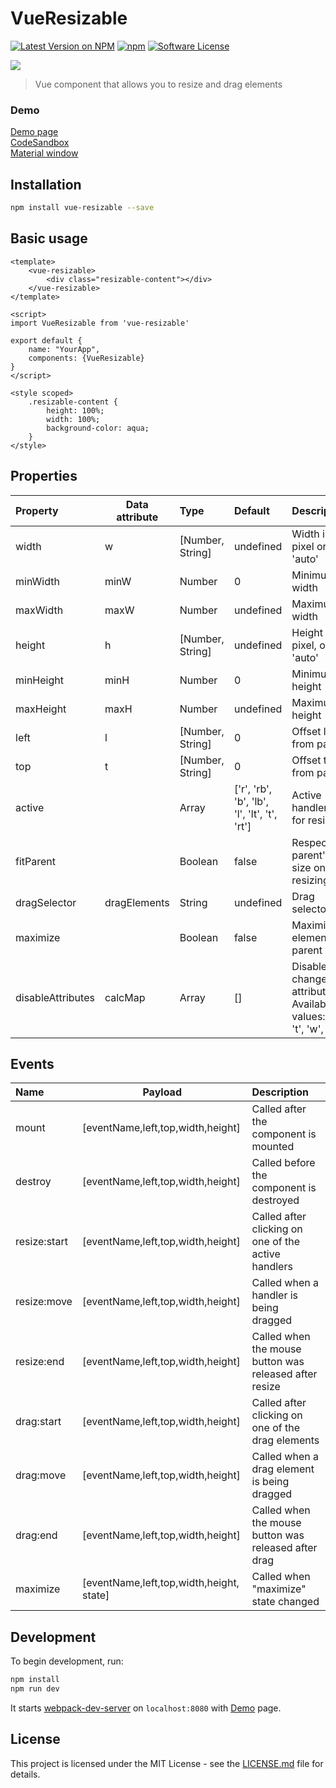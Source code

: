 # VueResizable

[![Latest Version on NPM](https://img.shields.io/npm/v/vue-resizable.svg?style=flat-square)](https://npmjs.com/package/vue-resizable)
[![npm](https://img.shields.io/npm/dt/vue-resizable.svg?style=flat-square)](https://www.npmjs.com/package/vue-resizable)
[![Software License](https://img.shields.io/badge/license-MIT-brightgreen.svg?style=flat-square)](LICENSE.md)

![](./docs/logo.gif) 

> Vue component that allows you to resize and drag elements

### Demo

<a href="https://nikitasnv.github.io/vue-resizable/" target="_blank">Demo page</a>\
<a href="https://codesandbox.io/s/13qp7xk787" target="_blank">CodeSandbox</a>\
<a href="https://codepen.io/nikitasnv/pen/YzPXKNw" target="_blank">Material window</a>

## Installation

```sh
npm install vue-resizable --save
```

## Basic usage

```vue
<template>
    <vue-resizable>
        <div class="resizable-content"></div>
    </vue-resizable>
</template>

<script>
import VueResizable from 'vue-resizable'

export default {
    name: "YourApp",
    components: {VueResizable}
}
</script>

<style scoped>
    .resizable-content {
        height: 100%;
        width: 100%;
        background-color: aqua;
    }
</style>
```

## Properties


| Property            |  Data attribute    | Type    | Default | Description                                                                                                                                                                                                                                                                           |
|:--------------------|------|:--------|:--------|:--------------------------------------------------------------------------------------------------------------------------------------------------------------------------------------------------------------------------------------------------------------------------------------|
| width               |   w   | [Number, String] | undefined   | Width in pixel or 'auto'           
| minWidth            |   minW   | Number  | 0    |  Minimum width     
| maxWidth            |   maxW    | Number | undefined   | Maximum width
| height               |  h   | [Number, String]  | undefined    | Height in pixel, or 'auto'                                                                                                                                                                                                                    |
| minHeight        | minH | Number  | 0       | Minimum height                                                                                                                                                                                                                |
| maxHeight    | maxH | Number  | undefined       | Maximum height                                                                                                                                                                                                                              |
| left          |   l    | [Number, String] | 0    | Offset left from parent                                                                                                                                                                                                                                                     |
| top       | t | [Number, String] | 0   | Offset top from parent          
| active     |    | Array | ['r', 'rb', 'b', 'lb', 'l', 'lt', 't', 'rt']   | Active handlers for resize    
| fitParent    |     | Boolean | false  | Respect parent's size on resizing
| dragSelector | dragElements  |  String | undefined | Drag selector
| maximize | | Boolean | false| Maximize element to parent size
| disableAttributes | calcMap | Array | [] | Disable changes to attributes, Available values: ['l', 't', 'w', 'h']

## Events

| Name            |  Payload   |  Description                                                                                                                                                                                                                                                                           |
|:--------------------|-------------|:--------------------------------------------------------------------------------------------------------------------------------------------------------------------------------------------------------------------------------------------------------------------------------------|
| mount               |   [eventName,left,top,width,height]      | Called after the component is mounted 
| destroy               |   [eventName,left,top,width,height]      | Called before the component is destroyed 
| resize:start               |   [eventName,left,top,width,height]      | Called after clicking on one of the active handlers 
| resize:move               |   [eventName,left,top,width,height]      | Called when a handler is being dragged
| resize:end               |   [eventName,left,top,width,height]      | Called when the mouse button was released after resize
| drag:start | [eventName,left,top,width,height] | Called after clicking on one of the drag elements
| drag:move |  [eventName,left,top,width,height] | Called when a drag element is being dragged
| drag:end | [eventName,left,top,width,height] | Called when the mouse button was released after drag
| maximize | [eventName,left,top,width,height, state] | Called when "maximize" state changed

## Development



To begin development, run:

``` bash
npm install 
npm run dev
```
It starts [webpack-dev-server](https://github.com/webpack/webpack-dev-server) on `localhost:8080` with [Demo](./docs) page.

## License

This project is licensed under the MIT License - see the [LICENSE.md](LICENSE.md) file for details.


     
